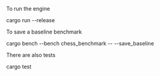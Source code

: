 To run the engine 

cargo run --release


To save a baseline benchmark

cargo bench --bench chess_benchmark -- --save_baseline <name>


There are also tests

cargo test